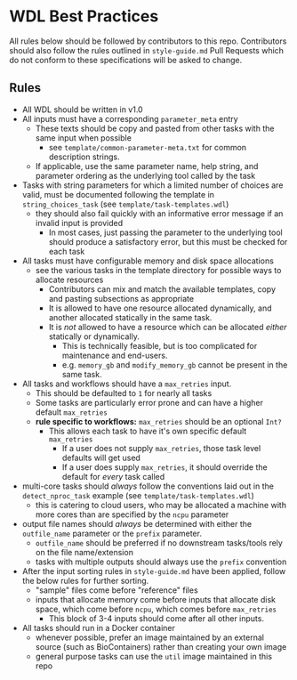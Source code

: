 # WDL Best Practices

All rules below should be followed by contributors to this repo. Contributors should also follow the rules outlined in `style-guide.md` Pull Requests which do not conform to these specifications will be asked to change.

## Rules

- All WDL should be written in v1.0
- All inputs must have a corresponding `parameter_meta` entry
  - These texts should be copy and pasted from other tasks with the same input when possible
    - see `template/common-parameter-meta.txt` for common description strings.
  - If applicable, use the same parameter name, help string, and parameter ordering as the underlying tool called by the task
- Tasks with string parameters for which a limited number of choices are valid, must be documented following the template in `string_choices_task` (see `template/task-templates.wdl`)
  - they should also fail quickly with an informative error message if an invalid input is provided
    - In most cases, just passing the parameter to the underlying tool should produce a satisfactory error, but this must be checked for each task
- All tasks must have configurable memory and disk space allocations
  - see the various tasks in the template directory for possible ways to allocate resources
    - Contributors can mix and match the available templates, copy and pasting subsections as appropriate
    - It is allowed to have one resource allocated dynamically, and another allocated statically in the same task.
    - It is *not* allowed to have a resource which can be allocated *either* statically or dynamically.
      - This is technically feasible, but is too complicated for maintenance and end-users.
      - e.g. `memory_gb` and `modify_memory_gb` cannot be present in the same task.
- All tasks and workflows should have a `max_retries` input.
  - This should be defaulted to `1` for nearly all tasks
  - Some tasks are particularly error prone and can have a higher default `max_retries`
  - **rule specific to workflows:** `max_retries` should be an optional `Int?`
    - This allows each task to have it's own specific default `max_retries`
      - If a user does not supply `max_retries`, those task level defaults will get used
      - If a user does supply `max_retries`, it should override the default for *every* task called
- multi-core tasks should *always* follow the conventions laid out in the `detect_nproc_task` example (see `template/task-templates.wdl`)
  - this is catering to cloud users, who may be allocated a machine with more cores than are specified by the `ncpu` parameter
- output file names should *always* be determined with either the `outfile_name` parameter or the `prefix` parameter.
  - `outfile_name` should be preferred if no downstream tasks/tools rely on the file name/extension
  - tasks with multiple outputs should always use the `prefix` convention
- After the input sorting rules in `style-guide.md` have been applied, follow the below rules for further sorting.
  - "sample" files come before "reference" files
  - inputs that allocate memory come before inputs that allocate disk space, which come before `ncpu`, which comes before `max_retries`
    - This block of 3-4 inputs should come after all other inputs.
- All tasks should run in a Docker container
  - whenever possible, prefer an image maintained by an external source (such as BioContainers) rather than creating your own image
  - general purpose tasks can use the `util` image maintained in this repo
